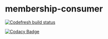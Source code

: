 # membership-consumer


[![Codefresh build status]( https://g.codefresh.io/api/badges/pipeline/steelhouse/SteelHouse%2Fmembership-consumer%2Fqa-pr-deploy?branch=dev&key=eyJhbGciOiJIUzI1NiJ9.NWEzYjA1NTEzNzNlNDEwMDAxYzhhMDBm.v7TXkltQXeRm04GXW-KfRp0xBTdggMIZmHNi3-xP4IA&type=cf-1)]( https://g.codefresh.io/pipelines/qa-pr-deploy/builds?repoOwner=SteelHouse&repoName=membership-consumer&serviceName=SteelHouse%2Fmembership-consumer&filter=trigger:build~Build;branch:dev;pipeline:5ccb56c862ced396e937ce2d~qa-pr-deploy)
 
[![Codacy Badge](https://api.codacy.com/project/badge/Grade/64630f46927f4810890872dd384985a5)](https://www.codacy.com?utm_source=github.com&amp;utm_medium=referral&amp;utm_content=SteelHouse/membership-consumer&amp;utm_campaign=Badge_Grade)
